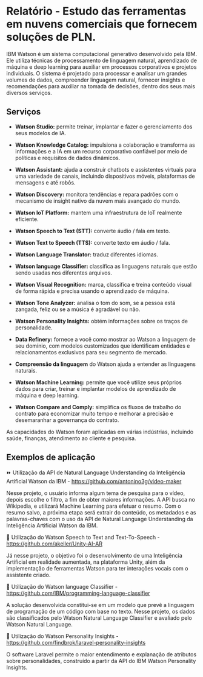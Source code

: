 # Relatório - Estudo das ferramentas em nuvens comerciais que fornecem soluções de PLN.

IBM Watson é um sistema computacional generativo desenvolvido pela IBM. Ele utiliza técnicas de processamento de linguagem natural, aprendizado de máquina e deep learning para auxiliar em processos corporativos e projetos individuais. 
O sistema é projetado para processar e analisar um grandes volumes de dados, compreender linguagem natural, fornecer insights e recomendações para auxiliar na tomada de decisões, dentro dos seus mais diversos serviços. 

## Serviços 

- **Watson Studio:** permite treinar, implantar e fazer o gerenciamento dos seus modelos de IA.

- **Watson Knowledge Catalog:** impulsiona a colaboração e transforma as informações e a IA em um recurso corporativo confiável por meio de políticas e requisitos de dados dinâmicos.

- **Watson Assistant:** ajuda a construir chatbots e assistentes virtuais para uma variedade de canais, incluindo dispositivos móveis, plataformas de mensagens e até robôs.
  
- **Watson Discovery:**  monitora tendências e repara padrões com o mecanismo de insight nativo da nuvem mais avançado do mundo.

- **Watson IoT Platform:** mantem uma infraestrutura de IoT realmente eficiente.

- **Watson Speech to Text (STT):** converte áudio / fala em texto.

- **Watson Text to Speech (TTS):** converte texto em áudio / fala.

- **Watson Language Translator:** traduz diferentes idiomas.

- **Watson language Classifier:** classifica as linguagens naturais que estão sendo usadas nos diferentes arquivos.

- **Watson Visual Recognition:** marca, classifica e treina conteúdo visual de forma rápida e precisa usando o aprendizado de máquina.

- **Watson Tone Analyzer:** analisa o tom do som, se a pessoa está zangada, feliz ou se a música é agradável ou não.

- **Watson Personality Insights:** obtém informações sobre os traços de personalidade.

- **Data Refinery:** fornece a você como mostrar ao Watson a linguagem de seu domínio, com modelos customizados que identificam entidades e relacionamentos exclusivos para seu segmento de mercado.

- **Compreensão da linguagem** do Watson ajuda a entender as linguagens naturais.

- **Watson Machine Learning:** permite que você utilize seus próprios dados para criar, treinar e implantar modelos de aprendizado de máquina e deep learning.

- **Watson Compare and Comply:** simplifica os fluxos de trabalho do contrato para economizar muito tempo e melhorar a precisão e desemaranhar a governança do contrato.

As capacidades do Watson foram aplicadas em várias indústrias, incluindo saúde, finanças, atendimento ao cliente e pesquisa.

## Exemplos de aplicação

⏩ Utilização da API de Natural Language Understanding da Inteligência Artificial Watson da IBM - https://github.com/antonino3g/video-maker <br>

Nesse projeto, o usuário informa algum tema de pesquisa para o vídeo, depois escolhe o filtro, a fim de obter maiores informações. A API busca no Wikipedia, e utilizará Machine Learning para efetuar o resumo. Com o resumo salvo, a próxima etapa será extrair do conteúdo, os metadados e as palavras-chaves com o uso da API de Natural Language Understanding da Inteligência Artificial Watson da IBM.

🎤 Utilização do Watson Speech to Text and Text-To-Speech - https://github.com/akeller/Unity-AI-AR <br>

Já nesse projeto, o objetivo foi o desenvolvimento de uma Inteligência Artificial em realidade aumentada, na plataforma Unity, além da implementação de ferramentas Watson para ter interações vocais com o assistente criado.

🔑 Utilização do Watson language Classifier - https://github.com/IBM/programming-language-classifier <br>

A solução desenvolvida constitui-se em um modelo que prevê a linguagem de programação de um código com base no texto. Nesse projeto, os dados são classificados pelo Watson Natural Language Classifier e avaliado pelo Watson Natural Language.

👥 Utilização do Watson Personality Insights - https://github.com/findbrok/laravel-personality-insights <br>

O software Laravel permite o maior entendimento e explanação de atributos sobre personalidades, construído a partir da API do IBM Watson Personality Insights. 
